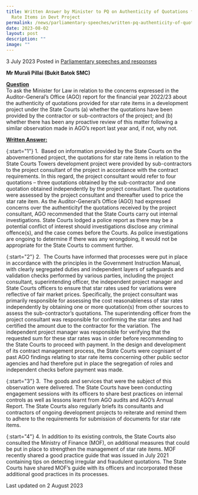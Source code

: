 ```yaml
---
title: Written Answer by Minister to PQ on Authenticity of Quotations for Star
  Rate Items in Devt Project
permalink: /news/parliamentary-speeches/written-pq-authenticity-of-quotations-star-rate-items/
date: 2023-08-02
layout: post
description: ""
image: ""
---
```

3 July 2023 Posted in [Parliamentary speeches and responses](/news/parliamentary-speeches) 

<b>Mr Murali Pillai (Bukit Batok SMC)</b>

<b><u>Question</u></b>
<br>To ask the Minister for Law in relation to the concerns expressed in the Auditor-General’s Office (AGO) report for the financial year 2022/23 about the authenticity of quotations provided for star rate items in a development project under the State Courts (a) whether the quotations have been provided by the contractor or sub-contractors of the project; and (b) whether there has been any proactive review of this matter following a similar observation made in AGO’s report last year and, if not, why not.

<b><u>Written Answer:</u></b>

{:start="1"}
1.&nbsp; Based on information provided by the State Courts on the abovementioned project, the quotations for star rate items in relation to the State Courts Towers development project were provided by sub-contractors to the project consultant of the project in accordance with the contract requirements. In this regard, the project consultant would refer to four quotations – three quotations obtained by the sub-contractor and one quotation obtained independently by the project consultant. The quotations were assessed by the project consultant and thereafter used to price the star rate item. As the Auditor-General’s Office (AGO) had expressed concerns over the authenticityf the quotations received by the project consultant, AGO recommended that the State Courts carry out internal investigations. State Courts lodged a police report as there may be a potential conflict of interest should investigations disclose any criminal offence(s), and the case comes before the Courts. As police investigations are ongoing to determine if there was any wrongdoing, it would not be appropriate for the State Courts to comment further.

{:start="2"}
2.&nbsp; The Courts have informed that processes were put in place in accordance with the principles in the Government Instruction Manual, with clearly segregated duties and independent layers of safeguards and validation checks performed by various parties, including the project consultant, superintending officer, the independent project
manager and State Courts officers to ensure that star rates used for variations were reflective of fair market prices. Specifically, the project consultant was primarily responsible for assessing the cost reasonableness of star rates independently by obtaining one or more quotation(s) from other sources to assess the sub-contractor’s quotations. The superintending officer from the project consultant was responsible for confirming the star rates and had certified the amount
due to the contractor for the variation. The independent project manager was responsible for verifying that the requested sum for these star rates was in order before recommending to the State Courts to proceed with payment. In the design and development of its contract management process, the State Courts were cognisant of past AGO findings relating to star rate items concerning other public
sector agencies and had therefore put in place the segregation of roles and independent checks before payment was made.

{:start="3"}
3.&nbsp; The goods and services that were the subject of this observation were delivered. The State Courts have been conducting engagement sessions with its officers to share best practices on internal controls as
well as lessons learnt from AGO audits and AGO’s Annual Report. The State Courts also regularly briefs its consultants and contractors of ongoing development projects to reiterate and remind them to adhere to the requirements for submission of documents for star rate items.

{:start="4"}
4. In addition to its existing controls, the State Courts also consulted the Ministry of Finance (MOF), on additional measures that could be put in place to strengthen the management of star rate items. MOF recently shared a good practice guide that was issued in July 2021 containing tips on detecting irregular and fraudulent quotations. The State Courts have shared MOF’s guide with its officers and incorporated these additional good practices in its processes.

<p class="right-side-updated">Last updated on 2 August 2023</p>